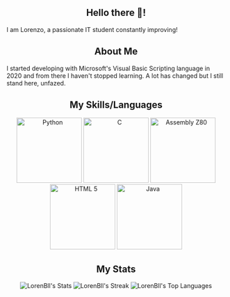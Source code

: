<h2 align="center">Hello there 👋!</h2>
<p align="left">I am Lorenzo, a passionate IT student constantly improving!</p>

###

<h2 align="center">About Me</h2>
<p align="left">I started developing with Microsoft's Visual Basic Scripting language in 2020 and from there I haven't stopped learning. A lot has changed but I still stand here, unfazed.</p>

###

<h2 align="center">My Skills/Languages</h2>
<div align="center">
  
  <img src="https://cdn.jsdelivr.net/gh/devicons/devicon/icons/python/python-original.svg" height="150" alt="Python"/>
  <img src="https://cdn.jsdelivr.net/gh/devicons/devicon/icons/c/c-line.svg" height="150" alt="C"/>
  <img src="https://user-images.githubusercontent.com/103866722/177873824-ac727cae-29d5-406d-87de-93bb2bf21f02.png" height="150" alt="Assembly Z80"/>
  <img src="https://upload.wikimedia.org/wikipedia/commons/3/38/HTML5_Badge.svg" height="150" alt="HTML 5"/>
  <img src="https://cdn.jsdelivr.net/gh/devicons/devicon/icons/java/java-plain.svg" height="150" alt="Java"/>
  
</div>

###

<h2 align="center">My Stats</h2>
<div align="center">

  ![LorenBll's Stats](https://github-readme-stats.vercel.app/api?username=LorenBll&theme=tokyonight&show_icons=true&hide_border=true&count_private=true)
  ![LorenBll's Streak](https://github-readme-streak-stats.herokuapp.com/?user=LorenBll&theme=tokyonight&hide_border=true)
  ![LorenBll's Top Languages](https://github-readme-stats.vercel.app/api/top-langs/?username=LorenBll&theme=tokyonight&show_icons=true&hide_border=true&layout=compact)
  

</div>

